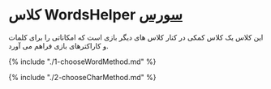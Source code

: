 <h1>
کلاس WordsHelper
<a class="ext-link" href="classes_Tetris_Gameplay.js.html#line24" target="_blank">سورس</a>
</h1>

این کلاس یک کلاس کمکی در کنار کلاس های دیگر بازی است که امکاناتی را برای کلمات و کاراکترهای بازی فراهم می آورد.

{% include "./1-chooseWordMethod.md" %}

{% include "./2-chooseCharMethod.md" %}
